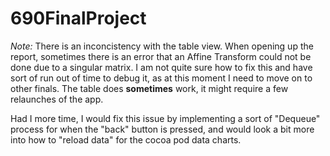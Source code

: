 # 690FinalProject

*Note:* There is an inconcistency with the table view. When opening up the report, sometimes there is an error that an Affine Transform could not be done due to a singular matrix. I am not quite sure how to fix this and have sort of run out of time to debug it, as at this moment I need to move on to other finals. The table does **sometimes** work, it might require a few relaunches of the app.

Had I more time, I would fix this issue by implementing a sort of "Dequeue" process for when the "back" button is pressed, and would look a bit more into how to "reload data" for the cocoa pod data charts. 
